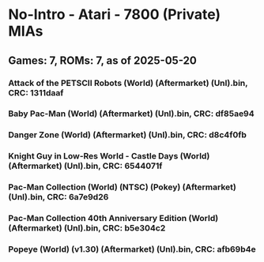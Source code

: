 # No-Intro - Atari - 7800 (Private) MIAs
## Games: 7, ROMs: 7, as of 2025-05-20

### Attack of the PETSCII Robots (World) (Aftermarket) (Unl).bin, CRC: 1311daaf
### Baby Pac-Man (World) (Aftermarket) (Unl).bin, CRC: df85ae94
### Danger Zone (World) (Aftermarket) (Unl).bin, CRC: d8c4f0fb
### Knight Guy in Low-Res World - Castle Days (World) (Aftermarket) (Unl).bin, CRC: 6544071f
### Pac-Man Collection (World) (NTSC) (Pokey) (Aftermarket) (Unl).bin, CRC: 6a7e9d26
### Pac-Man Collection 40th Anniversary Edition (World) (Aftermarket) (Unl).bin, CRC: b5e304c2
### Popeye (World) (v1.30) (Aftermarket) (Unl).bin, CRC: afb69b4e
